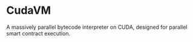 # CudaVM

A massively parallel bytecode interpreter on CUDA, designed for parallel smart contract execution.
